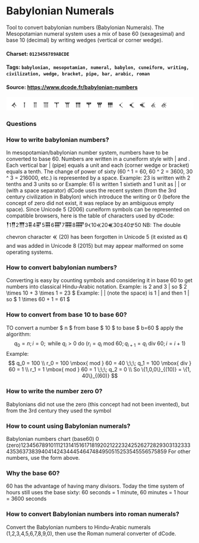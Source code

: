 # Babylonian Numerals
Tool to convert babylonian numbers (Babylonian Numerals). The Mesopotamian numeral system uses a mix of base 60 (sexagesimal) and base 10 (decimal) by writing wedges (vertical or corner wedge).

#### Charset: `0123456789ABCDE`

#### Tags: `babylonian, mesopotamian, numeral, babylon, cuneiform, writing, civilization, wedge, bracket, pipe, bar, arabic, roman`

#### Source: https://www.dcode.fr/babylonian-numbers

![combined](./combined.png)

### Questions

### How to write babylonian numbers?
In mesopotamian/babylonian number system, numbers have to be converted to base 60. Numbers are written in a cuneiform style with | and . Each vertical bar | (pipe) equals a unit and each  (corner wedge or bracket) equals a tenth. The change of power of sixty (60 ^ 1 = 60, 60 ^ 2 = 3600, 30 ^ 3 = 216000, etc.) is represented by a space. Example: 23 is written with 2 tenths and 3 units so  or  Example: 61 is written 1 sixtieth and 1 unit as | | or  (with a space separator) dCode uses the recent system (from the 3rd century civilization in Babylon) which introduce the writing or 0 (before the concept of zero did not exist, it was replace by an ambiguous empty space). Since Unicode 5 (2006) cuneiform symbols can be represented on compatible browsers, here is the table of characters used by dCode: 𒐕1𒐖2𒐗3𒐘4𒐙5𒐚6𒐛7𒐜8𒐝9𒌋10𒎙20𒌍30𒐏40𒐐50 NB: The double chevron character 𒎙 (20) has been forgotten in Unicode 5 (it existed as 《) and was added in Unicode 8 (2015) but may appear malformed on some operating systems.

### How to convert babylonian numbers?
Converting is easy by counting symbols and considering it in base 60 to get numbers into classical Hindu-Arabic notation. Example:  is 2  and 3 | so $ 2 \times 10 + 3 \times 1 = 23 $ Example: | | (note the space) is 1 | and then 1 | so $ 1 \times 60 + 1 = 61 $

### How to convert from base 10 to base 60?
TO convert a number $ n $ from base $ 10 $ to base $ b=60 $ apply the algorithm: $$ q_0=n; i=0; \mbox{ while } q_i > 0 \mbox{ do } (r_i = q_i \mbox{ mod } 60; q_{i+1}= q_i \mbox{ div } 60 ; i = i+1 ) $$ Example: $$ q_0 = 100 \\ r_0 = 100 \mbox{ mod } 60 = 40 \;\;\; q_1 = 100 \mbox{ div } 60 = 1 \\ r_1 = 1 \mbox{ mod } 60 = 1 \;\;\; q_2 = 0 \\ So \{1,0,0\}_{(10)} = \{1, 40\}_{(60)} $$

### How to write the number zero 0?
Babylonians did not use the zero (this concept had not been invented), but from the 3rd century they used the symbol

### How to count using Babylonian numerals?
Babylonian numbers chart (base60) 0 (zero)1234567891011121314151617181920212223242526272829303132333435363738394041424344454647484950515253545556575859 For other numbers, use the form above.

### Why the base 60?
60 has the advantage of having many divisors. Today the time system of hours still uses the base sixty: 60 seconds = 1 minute, 60 minutes = 1 hour = 3600 seconds

### How to convert Babylonian numbers into roman numerals?
Convert the Babylonian numbers to Hindu-Arabic numerals (1,2,3,4,5,6,7,8,9,0), then use the Roman numeral converter of dCode.

